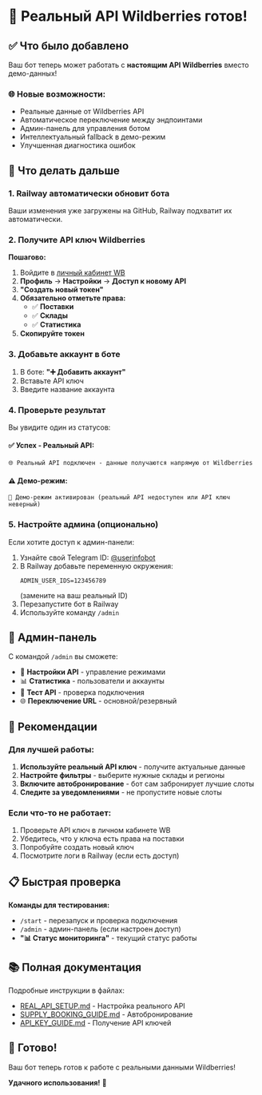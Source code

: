# 🎉 Реальный API Wildberries готов!

## ✅ Что было добавлено

Ваш бот теперь может работать с **настоящим API Wildberries** вместо демо-данных!

### 🌐 **Новые возможности:**
- Реальные данные от Wildberries API
- Автоматическое переключение между эндпоинтами
- Админ-панель для управления ботом
- Интеллектуальный fallback в демо-режим
- Улучшенная диагностика ошибок

## 🚀 Что делать дальше

### 1. **Railway автоматически обновит бота**
Ваши изменения уже загружены на GitHub, Railway подхватит их автоматически.

### 2. **Получите API ключ Wildberries**

**Пошагово:**
1. Войдите в [личный кабинет WB](https://seller.wildberries.ru/)
2. **Профиль** → **Настройки** → **Доступ к новому API**
3. **"Создать новый токен"**
4. **Обязательно отметьте права:**
   - ✅ **Поставки**
   - ✅ **Склады** 
   - ✅ **Статистика**
5. **Скопируйте токен**

### 3. **Добавьте аккаунт в боте**
1. В боте: **"➕ Добавить аккаунт"**
2. Вставьте API ключ
3. Введите название аккаунта

### 4. **Проверьте результат**

Вы увидите один из статусов:

#### ✅ **Успех - Реальный API:**
```
🌐 Реальный API подключен - данные получаются напрямую от Wildberries
```

#### ⚠️ **Демо-режим:**
```
🔧 Демо-режим активирован (реальный API недоступен или API ключ неверный)
```

### 5. **Настройте админа (опционально)**

Если хотите доступ к админ-панели:

1. Узнайте свой Telegram ID: [@userinfobot](https://t.me/userinfobot)
2. В Railway добавьте переменную окружения:
   ```
   ADMIN_USER_IDS=123456789
   ```
   (замените на ваш реальный ID)
3. Перезапустите бот в Railway
4. Используйте команду `/admin`

## 🔧 Админ-панель

С командой `/admin` вы сможете:

- 🔧 **Настройки API** - управление режимами
- 📊 **Статистика** - пользователи и аккаунты
- 🔄 **Тест API** - проверка подключения
- 🌐 **Переключение URL** - основной/резервный

## 🎯 Рекомендации

### **Для лучшей работы:**
1. **Используйте реальный API ключ** - получите актуальные данные
2. **Настройте фильтры** - выберите нужные склады и регионы
3. **Включите автобронирование** - бот сам забронирует лучшие слоты
4. **Следите за уведомлениями** - не пропустите новые слоты

### **Если что-то не работает:**
1. Проверьте API ключ в личном кабинете WB
2. Убедитесь, что у ключа есть права на поставки
3. Попробуйте создать новый ключ
4. Посмотрите логи в Railway (если есть доступ)

## 📋 Быстрая проверка

**Команды для тестирования:**
- `/start` - перезапуск и проверка подключения
- `/admin` - админ-панель (если настроен доступ)
- **"📊 Статус мониторинга"** - текущий статус работы

## 📚 Полная документация

Подробные инструкции в файлах:
- [REAL_API_SETUP.md](REAL_API_SETUP.md) - Настройка реального API
- [SUPPLY_BOOKING_GUIDE.md](SUPPLY_BOOKING_GUIDE.md) - Автобронирование
- [API_KEY_GUIDE.md](API_KEY_GUIDE.md) - Получение API ключей

## 🎉 Готово!

Ваш бот теперь готов к работе с реальными данными Wildberries!

**Удачного использования!** 🚀 
